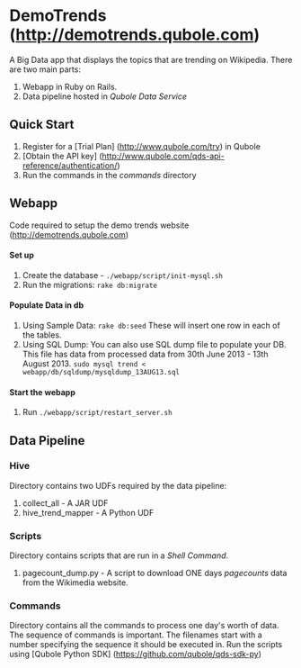 # DemoTrends (http://demotrends.qubole.com)

A Big Data app that displays the topics that are trending on Wikipedia.
There are two main parts:
1. Webapp in Ruby on Rails.
2. Data pipeline hosted in *Qubole Data Service*

## Quick Start
1. Register for a [Trial Plan] (http://www.qubole.com/try) in Qubole
2. [Obtain the API key] (http://www.qubole.com/qds-api-reference/authentication/)
3. Run the commands in the *commands* directory

## Webapp

Code required to setup the demo trends website (http://demotrends.qubole.com)

#### Set up 
1. Create the database - `./webapp/script/init-mysql.sh`
2. Run the migrations:  `rake db:migrate`
 
#### Populate Data in db 
1. Using Sample Data: `rake db:seed` These will insert one row in each of the tables. 
2. Using SQL Dump: You can also use SQL dump file to populate your DB. This file has data from processed data from 30th June 2013 - 13th August 2013.
                   `sudo mysql trend < webapp/db/sqldump/mysqldump_13AUG13.sql`

#### Start the webapp
1.  Run `./webapp/script/restart_server.sh`

## Data Pipeline
### Hive
Directory contains two UDFs required by the data pipeline:
1. collect_all - A JAR UDF
2. hive_trend_mapper - A Python UDF

### Scripts
Directory contains scripts that are run in a *Shell Command*.
1. pagecount_dump.py - A script to download ONE days *pagecounts* data from the Wikimedia website.

### Commands
Directory contains all the commands to process one day's worth of data.
The sequence of commands is important. The filenames start with a number specifying the sequence it should be executed in.
Run the scripts using [Qubole Python SDK] (https://github.com/qubole/qds-sdk-py)

